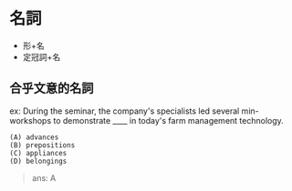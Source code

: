# 名詞
- 形+名
- 定冠詞+名
## 合乎文意的名詞
ex: During the seminar, the company's specialists led several min-workshops to demonstrate ____ in today's farm management technology.
```
(A) advances
(B) prepositions
(C) appliances
(D) belongings
```
> ans: A